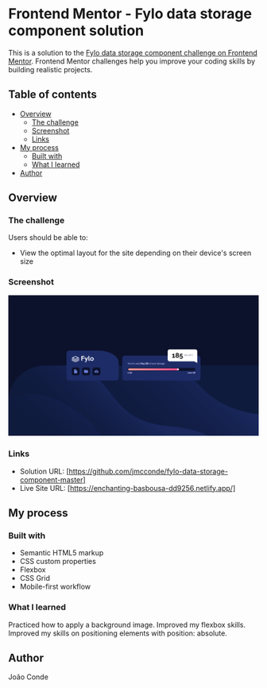 # Frontend Mentor - Fylo data storage component solution

This is a solution to the [Fylo data storage component challenge on Frontend Mentor](https://www.frontendmentor.io/challenges/fylo-data-storage-component-1dZPRbV5n). Frontend Mentor challenges help you improve your coding skills by building realistic projects. 

## Table of contents

- [Overview](#overview)
  - [The challenge](#the-challenge)
  - [Screenshot](#screenshot)
  - [Links](#links)
- [My process](#my-process)
  - [Built with](#built-with)
  - [What I learned](#what-i-learned)
- [Author](#author)

## Overview

### The challenge

Users should be able to:

- View the optimal layout for the site depending on their device's screen size

### Screenshot

![](./screenshot.png)

### Links

- Solution URL: [https://github.com/jmcconde/fylo-data-storage-component-master]
- Live Site URL: [https://enchanting-basbousa-dd9256.netlify.app/]

## My process

### Built with

- Semantic HTML5 markup
- CSS custom properties
- Flexbox
- CSS Grid
- Mobile-first workflow

### What I learned

Practiced how to apply a background image.
Improved my flexbox skills.
Improved my skills on positioning elements with position: absolute.

## Author

João Conde
